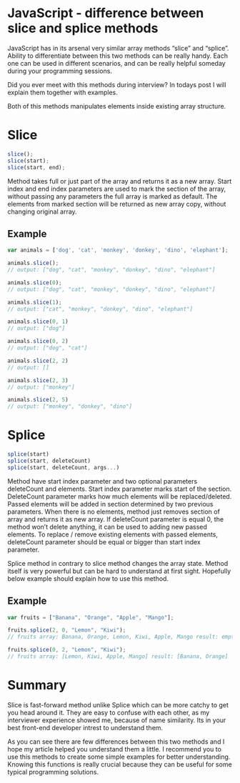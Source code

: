 # JavaScript - difference between slice and splice methods

JavaScript has in its arsenal very similar array methods “slice” and “splice”. Ability to differentiate between this two methods can be really handy. Each one can be used in different scenarios, and can be really helpful someday during your programming sessions.

 Did you ever meet with this methods during interview? In todays post I will explain them together with examples.

Both of this methods manipulates elements inside existing array structure.

# S**lice**

```jsx
slice();
slice(start);
slice(start, end);
```

Method takes full or just part of the array and returns it as a new array. Start index and end index parameters are used to mark the section of the array, without passing any parameters the full array is marked as default. The elements from marked section will be returned as new array copy, without changing original array. 

## Example

```jsx
var animals = ['dog', 'cat', 'monkey', 'donkey', 'dino', 'elephant'];

animals.slice();
// output: ["dog", "cat", "monkey", "donkey", "dino", "elephant"]

animals.slice(0);
// output: ["dog", "cat", "monkey", "donkey", "dino", "elephant"]

animals.slice(1);
// output: ["cat", "monkey", "donkey", "dino", "elephant"]

animals.slice(0, 1)
// output: ["dog"]

animals.slice(0, 2)
// output: ["dog", "cat"]

animals.slice(2, 2)
// output: []

animals.slice(2, 3)
// output: ["monkey"]

animals.slice(2, 5)
// output: ["monkey", "donkey", "dino"]
```

# Splice

```jsx
splice(start)
splice(start, deleteCount)
splice(start, deleteCount, args...)
```

Method have start index parameter and two optional parameters deleteCount and elements. Start index parameter marks start of the section. DeleteCount parameter marks how much elements will be replaced/deleted. Passed elements will be added in section determined by two previous parameters. When there is no elements, method just removes section of array and returns it as new array. If deleteCount parameter is equal 0, the method won’t delete anything, it can be used to adding new passed elements. To replace / remove existing elements with passed elements, deleteCount parameter should be equal or bigger than start index parameter. 

Splice method in contrary to slice method changes the array state. Method itself is very powerful but can be hard to understand at first sight. Hopefully below example should explain how to use this method.

## Example

```jsx
var fruits = ["Banana", "Orange", "Apple", "Mango"];

fruits.splice(2, 0, "Lemon", "Kiwi");
// fruits array: Banana, Orange, Lemon, Kiwi, Apple, Mango result: empty

fruits.splice(0, 2, "Lemon", "Kiwi");
// fruits array: [Lemon, Kiwi, Apple, Mango] result: [Banana, Orange]
```

# Summary

Slice is fast-forward method unlike Splice which can be more catchy to get you head around it. They are easy to confuse with each other, as my interviewer experience showed me, because of name similarity. Its in your best front-end developer intrest to understand them. 

As you can see there are few differences between this two methods and I hope my article helped you understand them a little. I recommend you to use this methods to create some simple examples for better understanding. Knowing this functions is really crucial because they can be useful for some typical programming solutions.
